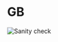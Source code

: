 # GB

![Sanity check](https://github.com/Vanekbb/react_js/actions/workflows/sanity-check.yml/badge.svg)
